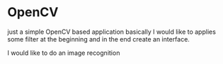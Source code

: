 # OpenCV
just a simple OpenCV based application
basically I would like to applies some filter at the beginning and in the end create an interface.

I would like to do an image recognition
